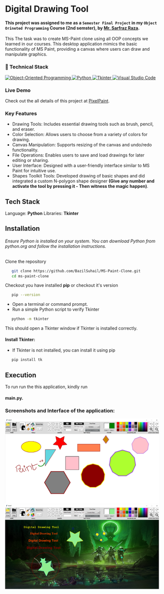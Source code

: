 
# Digital Drawing Tool
#### This project was assigned to me as a `Semester Final Project` in my `Object Orineted Programming` Course (2nd semster), by [Mr. Sarfraz Raza](https://www.linkedin.com/in/sarfraz-raza/).
This The task was to create MS-Paint clone using all OOP concepts we learned in our courses. This desktop application mimics the basic functionality of MS Paint, providing a canvas where users can draw and manipulate graphics.
### 🤖 Technical Stack 
 <a href="#"> 
   <img alt="Object-Oriented Programming" src="https://img.shields.io/badge/OOP-%230084FF.svg?&style=for-the-badge&logo=code&logoColor=white"/>
   <img alt="Python" src="https://img.shields.io/badge/python%20-%2314354C.svg?&style=for-the-badge&logo=python&logoColor=white"/>
   <img alt="Tkinter" src="https://img.shields.io/badge/Tkinter-%23009639.svg?&style=for-the-badge&logo=python&logoColor=white"/>
   <img alt="Visual Studio Code" src="https://img.shields.io/badge/VS%20Code-%23007ACC.svg?&style=for-the-badge&logo=visual-studio-code&logoColor=white"/>
 </a>

### Live Demo
Check out the all details of this project at [PixelPaint](https://entitysafe.netlify.app/pages/AppList/-O2LtCFIPA0mDAnX9KNr). 

### Key Features
- Drawing Tools: Includes essential drawing tools such as brush, pencil, and eraser.
- Color Selection: Allows users to choose from a variety of colors for drawing.
- Canvas Manipulation: Supports resizing of the canvas and undo/redo functionality.
- File Operations: Enables users to save and load drawings for later editing or sharing.
- User Interface: Designed with a user-friendly interface similar to MS Paint for intuitive use.
- Shapes Toolkit Tools: Developed drawing of basic shapes and did integrated a custom N-polygon shape designer **(Give any number and activate the tool by pressing it - Then witness the magic happen)**.

## Tech Stack
Language: **Python**
Libraries: **Tkinter**

## Installation
###### Ensure Python is installed on your system. You can download Python from python.org and follow the installation instructions.

Clone the repository
```bash
   git clone https://github.com/BazilSuhail/MS-Paint-Clone.git
   cd ms-paint-clone
```
Checkout you have installed **pip** or checkout it's version
```bash
   pip --version
```
- Open a terminal or command prompt.
- Run a simple Python script to verify Tkinter

```bash
   python -m tkinter
```
This should open a Tkinter window if Tkinter is installed correctly.

#### Install Tkinter:
- If Tkinter is not installed, you can install it using pip

```bash
   pip install tk
``` 

## Execution
To run run the this application, kindly run <h4>**main.py**.</h4>
### Screenshots and Interface of the application:
![Tools](https://github.com/BazilSuhail/BazilSuhail/blob/main/paint1.png)
![Basic Canvas](https://github.com/BazilSuhail/BazilSuhail/blob/main/paint2.png)
